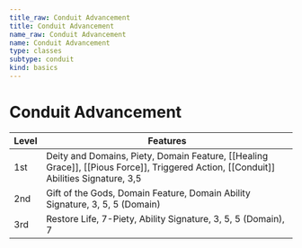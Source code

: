 ```yaml
---
title_raw: Conduit Advancement
title: Conduit Advancement
name_raw: Conduit Advancement
name: Conduit Advancement
type: classes
subtype: conduit
kind: basics
---
```


# Conduit Advancement

| Level | Features                                                                                                                             |
| ----- | ------------------------------------------------------------------------------------------------------------------------------------ |
| 1st   | Deity and Domains, Piety, Domain Feature, [[Healing Grace]], [[Pious Force]], Triggered Action, [[Conduit]] Abilities Signature, 3,5 |
| 2nd   | Gift of the Gods, Domain Feature, Domain Ability Signature, 3, 5, 5 (Domain)                                                         |
| 3rd   | Restore Life, 7-Piety, Ability Signature, 3, 5, 5 (Domain), 7                                                                        |
